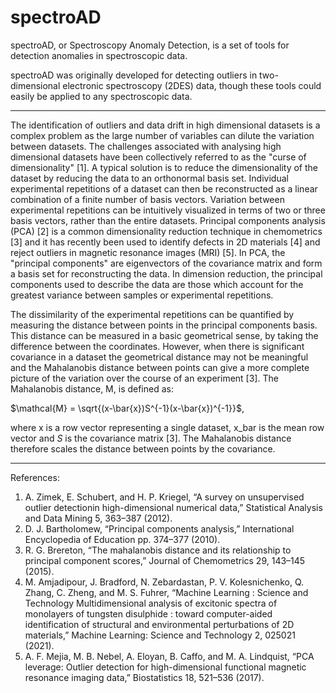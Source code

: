 # spectroAD

spectroAD, or Spectroscopy Anomaly Detection, is a set of tools for detection anomalies in spectroscopic data.

spectroAD was originally developed for detecting outliers in two-dimensional electronic spectroscopy (2DES) data, though these tools could easily be applied to any spectroscopic data.

-----------------------------------

The identification of outliers and data drift in high dimensional datasets is a complex problem as the large number of variables can dilute the variation between datasets. The challenges associated with analysing high dimensional datasets have been collectively referred to as the "curse of dimensionality" [1]. A typical solution is to reduce the dimensionality of the dataset by reducing the data to an orthonormal basis set. Individual experimental repetitions of a dataset can then be reconstructed as a linear combination of a finite number of basis vectors. Variation between experimental repetitions can be intuitively visualized in terms of two or three basis vectors, rather than the entire datasets. Principal components analysis (PCA) [2] is a common dimensionality reduction technique in chemometrics [3] and it has recently been used to identify defects in 2D materials [4] and reject outliers in magnetic resonance images (MRI) [5]. In PCA, the "principal components" are eigenvectors of the covariance matrix and form a basis set for reconstructing the data. In dimension reduction, the principal components used to describe the data are those which account for the greatest variance between samples or experimental repetitions.

The dissimilarity of the experimental repetitions can be quantified by measuring the distance between points in the principal components basis. This distance can be measured in a basic geometrical sense, by taking the difference between the coordinates. However, when there is significant covariance in a dataset the geometrical distance may not be meaningful and the Mahalanobis distance between points can give a more complete picture of the variation over the course of an experiment [3]. The Mahalanobis distance, M, is defined as:

$\mathcal{M} = \sqrt{(x-\bar{x})S^{-1}(x-\bar{x})^{-1}}$,

where x is a row vector representing a single dataset, x_bar is the mean row vector and $S$ is the covariance matrix [3]. The Mahalanobis distance therefore scales the distance between points by the covariance.

-----------------------------------

References:

1) A. Zimek, E. Schubert, and H. P. Kriegel, “A survey on unsupervised outlier detectionin high-dimensional numerical data,” Statistical Analysis and Data Mining 5, 363–387 (2012).
2) D. J. Bartholomew, “Principal components analysis,” International Encyclopedia of Education pp. 374–377 (2010).
3) R. G. Brereton, “The mahalanobis distance and its relationship to principal component scores,” Journal of Chemometrics 29, 143–145 (2015).
4) M. Amjadipour, J. Bradford, N. Zebardastan, P. V. Kolesnichenko, Q. Zhang,  C. Zheng, and M. S. Fuhrer, “Machine Learning : Science and Technology Multidimensional analysis of excitonic spectra of monolayers of tungsten disulphide : toward computer-aided identification of structural and environmental perturbations of 2D materials,” Machine Learning: Science and Technology 2, 025021 (2021).
5) A. F. Mejia, M. B. Nebel, A. Eloyan, B. Caffo, and M. A. Lindquist, “PCA leverage: Outlier detection for high-dimensional functional magnetic resonance imaging data,” Biostatistics 18, 521–536 (2017).
